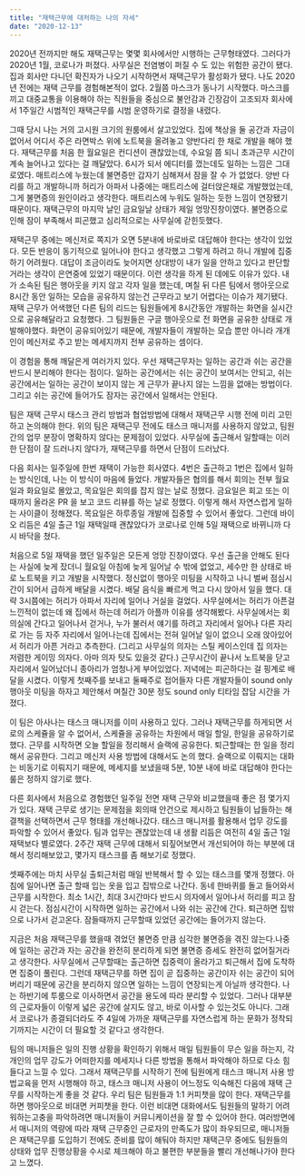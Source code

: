 ```yaml
---
title: "재택근무에 대처하는 나의 자세"
date: "2020-12-13"
---
```




2020년 전까지만 해도 재택근무는 몇몇 회사에서만 시행하는 근무형태였다. 그러다가 2020년 1월, 코로나가 퍼졌다. 사무실은 전염병이 퍼질 수 도 있는 위험한 공간이 됐다. 집과 회사만 다니던 확진자가 나오기 시작하면서 재택근무가 활성화가 됐다. 나도 2020년 전에는 재택 근무를 경험해본적이 없다. 2월쯤 마스크가 동나기 시작했다. 마스크를 끼고 대중교통을 이용해야 하는 직원들을 중심으로 불안감과 긴장감이 고조되자 회사에서 1주일간 시범적인 재택근무를 시범 운영하기로 결정을 내렸다.

그때 당시 나는 거의 고시원 크기의 원룸에서 살고있었다. 집에 책상을 둘 공간과 자금이 없어서 어디서 주은 라면박스 위에 노트북을 올려놓고 양반다리 한 채로 개발을 해야 했다. 재택근무를 처음 한 월요일은 컨디션이 괜찮았는데, 수요일 쯤 되니 초과근무 시간이 계속 늘어나고 있다는 걸 깨달았다. 6시가 되서 에디터를 껐는데도 일하는 느낌은 그대로였다. 매트리스에 누웠는데 불면증만 갑자기 심해져서 잠을 잘 수 가 없었다. 양반 다리를 하고 개발하니까 허리가 아파서 나중에는 매트리스에 걸터앉은채로 개발했었는데, 그게 불면증의 원인이라고 생각한다. 매트리스에 누워도 일하는 듯한 느낌이 연장됐기 때문이다. 재택근무의 마지막 날인 금요일날 상태가 제일 엉망진창이였다. 불면증으로 인해 잠이 부족해서 피곤했고 심리적으로는 사무실에 갇힌듯했다. 

재택근무 중에는 메신저로 쪽지가 오면 5분내에 바로바로 대답해야 한다는 생각이 있었다. 모든 반응이 동기적으로 일어나야 한다고 생각했고 그렇게 하려고 하니 개발에 집중하기 어려웠다. 대답이 조금이라도 늦어지면 상대방이 내가 일을 안하고 있다고 판단할거라는 생각이 은연중에 있었기 때문이다. 이런 생각을 하게 된 데에도 이유가 있다. 내가 소속된 팀은 행아웃을 키지 않고 각자 일을 했는데, 며칠 뒤 다른 팀에서 행아웃으로 8시간 동안 일하는 모습을 공유하지 않는건 근무라고 보기 어렵다는 이슈가 제기됐다. 재택 근무가 어색했던 다른 팀의 리드는 팀원들에게 8시간동안 개발하는 화면을 실시간으로 공유해달라고 요청했다. 그 팀원들은 구글 행아웃으로 전 화면을 공유한 상태로 개발해야했다. 화면이 공유되어있기 때문에, 개발자들이 개발하는 모습 뿐만 아니라 개개인이 메신저로 주고 받는 메세지까지 전부 공유하는 셈이다. 

이 경험을 통해 깨달은게 여러가지 있다. 우선 재택근무자는 일하는 공간과 쉬는 공간을 반드시 분리해야 한다는 점이다. 일하는 공간에서는 쉬는 공간이 보여서는 안되고, 쉬는 공간에서는 일하는 공간이 보이지 않는 게 근무가 끝나지 않는 느낌을 없애는 방법이다. 그리고 쉬는 공간에 들어가도 잠자는 공간에서 일해서는 안된다. 

팀은 재택 근무시 태스크 관리 방법과 협업방법에 대해서 재택근무 시행 전에 미리 고민하고 논의해야 한다. 위의 팀은 재택근무 전에도 태스크 매니저를 사용하지 않았고, 팀원간의 업무 분장이 명확하지 않다는 문제점이 있었다. 사무실에 출근해서 일할때는 이러한 단점이 잘 드러나지 않다가, 재택근무를 하면서 단점이 드러났다. 



다음 회사는 일주일에 한번 재택이 가능한 회사였다. 4번은 출근하고 1번은 집에서 일하는 방식인데, 나는 이 방식이 마음에 들었다. 개발자들은 협의를 해서 회의는 전부 월요일과 화요일로 몰았고, 목요일은 회의를 잡지 않는 날로 정했다. 금요일은 회고 또는 이때까지 올라온 PR 을 보고 코드 리뷰를 하는 날로 정했다. 이렇게 해서 자연스럽게 일하는 사이클이 정해졌다. 목요일은 하루종일 개발에 집중할 수 있어서 좋았다. 그런데 바이오 리듬은 4일 출근 1일 재택일때 괜찮았다가 코로나로 인해 5일 재택으로 바뀌니까 다시 바닥을 쳤다.

처음으로 5일 재택을 했던 일주일은 모든게 엉망 진창이였다. 우선 출근을 안해도 된다는 사실에 늦게 잤더니 월요일 아침에 늦게 일어날 수 밖에 없었고, 세수만 한 상태로 바로 노트북을 키고 개발을 시작했다. 정신없이 행아웃 미팅을 시작하고 나니 벌써 점심시간이 되어서 급하게 배달을 시켰다. 배달 음식을 빠르게 먹고 다시 앉아서 일을 했다. 대략 3시쯤에는 허리가 아파서 자리에 일어나 거실을 걸었다. 사무실에서는 허리가 아픈걸 느낀적이 없는데 왜 집에서 하는데 허리가 아플까 이유를 생각해봤다. 사무실에서는 회의실에 간다고 일어나서 걷거나, 누가 불러서 얘기를 하려고 자리에서 일어나 다른 자리로 가는 등 자주 자리에서 일어나는데 집에서는 전혀 일어날 일이 없으니 오래 앉아있어서 허리가 아픈 거라고 추측한다. (그리고 사무실의 의자는 스틸 케이스인데 집 의자는 저렴한 게이밍 의자다. 아마 의자 탓도 있을것 같다.)  근무시간이 끝나서 노트북을 닫고 자리에서 일어났더니 종아리가 엄청나게 부어있었다. 저녁에는 피곤하다는 걸 핑계로 배달을 시켰다. 이렇게 첫째주를 보내고 둘째주로 접어들자 다른 개발자들이 sound only 행아웃 미팅을 하자고 제안해서 며칠간 30분 정도 sound only 티타임 잡담 시간을 가졌다. 

이 팀은 아사나는 태스크 매니저를 이미 사용하고 있다. 그러나 재택근무를 하게되면 서로의 스케쥴을 알 수 없어서, 스케쥴을 공유하는 차원에서 매일 할일, 한일을 공유하기로 했다. 근무를 시작하면 오늘 할일을 정리해서 슬랙에 공유한다. 퇴근할때는 한 일을 정리해서 공유한다. 그리고 메신저 사용 방법에 대해서도 논의 했다. 슬랙으로 이뤄지는 대화는 비동기로 이뤄지기 때문에, 메세지를 보냈을때 5분, 10분 내에 바로 대답해야 한다는 룰은 정하지 않기로 했다. 

다른 회사에서 처음으로 경험했던 일주일 전면 재택 근무와 비교했을때 좋은 점 몇가지가 있다. 재택 근무로 생기는 문제점을 회의때 안건으로 제시하고 팀원들이 납들하는 해결책을 선택하면서 근무 형태를 개선해나갔다. 태스크 매니저를 활용해서 업무 강도를 파악할 수 있어서 좋았다. 팀과 업무는 괜찮았는데 내 생활 리듬은 여전히 4일 출근 1일 재택보다 별로였다. 2주간 재택 근무에 대해서 되짚어보면서 개선되어야 하는 부분에 대해서 정리해보았고, 몇가지 태스크를 좀 해보기로 정했다.



셋째주에는 마치 사무실 출퇴근처럼 매일 반복해서 할 수 있는 태스크를 몇개 정했다. 아침에 일어나면 출근 할때 입는 옷을 입고 집밖으로 나간다. 동네 한바퀴를 돌고 들어와서 근무를 시작한다. 최소 1시간, 최대 3시간마다 반드시 의자에서 일어나서 허리를 피고 잠시 걷는다. 점심시간이 시작하면 일하는 공간에서 나와 쉬는 공간에 간다. 퇴근하면 집밖으로 나가서 걷고온다. 잠들때까지 근무할때 있었던 공간에는 들어가지 않는다.

지금은 처음 재택근무를 했을때 겪었던 불면증 만큼 심각한 불면증을 겪진 않는다.나중에 일하는 공간과 자는 공간을 완전히 분리하게 되면 불면증 증세도 완전히 없어질거라고 생각한다. 사무실에서 근무할때는 출근하면 집중력이 올라가고 퇴근해서 집에 도착하면 집중이 풀린다. 그런데 재택근무를 하면 집이 곧 집중하는 공간이자 쉬는 공간이 되어버리기 때문에 공간을 분리하지 않으면 일하는 느낌이 연장되는게 아닐까 생각한다. 나는 하반기에 투룸으로 이사하면서 공간을 용도에 따라 분리할 수 있었다. 그러나 대부분의 근로자들이 이렇게 넓은 공간에 살지도 않고, 바로 이사할 수 있는것도 아니다. 그래서 코로나가 종결되더라도 주 4일에 가까운 재택근무를 자연스럽게 하는 문화가 정착되기까지는 시간이 더 필요할 것 같다고 생각한다. 

팀의 매니저들은 일의 진행 상황을 확인하기 위해서 매일 팀원들이 무슨 일을 하는지, 각 개인의 업무 강도가 어떠한지를 메세지나 다른 방법을 통해서 파악해야 하므로 다소 힘들다고 느낄 수 있다. 그래서 재택근무를 시작하기 전에 팀원에게 태스크 매니저 사용 방법교육을 먼저 시행해야 하고, 태스크 매니저 사용이 어느정도 익숙해진 다음에 재택 근무를 시작하는게 좋을 것 같다. 우리 팀은 팀원들과 1:1 커피챗을 많이 한다. 재택근무를 하면 행아웃으로 비대면 커피챗을 한다. 이런 비대면 대화에서도 팀원들의 말하기 어려워하는고충을 파악하려면 매니저들이 커뮤니케이션을 잘 할 수 있어야 한다. 여러방면에서 매니저의 역량에 따라 재택 근무중인 근로자의 만족도가 많이 좌우되므로, 매니저들은 재택근무를 도입하기 전에도 준비를 많이 해둬야 하지만 재택근무 중에도 팀원들의 상태와 업무 진행상황을 수시로 체크해야 하고 불편한 부분들을 빨리 개선해나가야 한다고 느꼈다.

